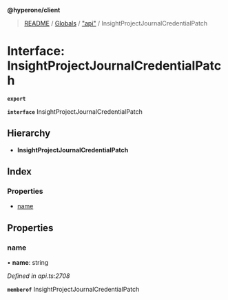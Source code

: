 **@hyperone/client**

> [README](../README.md) / [Globals](../globals.md) / ["api"](../modules/_api_.md) / InsightProjectJournalCredentialPatch

# Interface: InsightProjectJournalCredentialPatch

**`export`** 

**`interface`** InsightProjectJournalCredentialPatch

## Hierarchy

* **InsightProjectJournalCredentialPatch**

## Index

### Properties

* [name](_api_.insightprojectjournalcredentialpatch.md#name)

## Properties

### name

•  **name**: string

*Defined in api.ts:2708*

**`memberof`** InsightProjectJournalCredentialPatch
